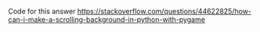 Code for this answer 
https://stackoverflow.com/questions/44622825/how-can-i-make-a-scrolling-background-in-python-with-pygame
